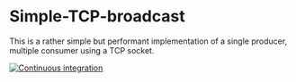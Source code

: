 # Simple-TCP-broadcast

This is a rather simple but performant implementation of a single producer, multiple consumer using a TCP socket.

[![Continuous integration](https://github.com/scristobal/tcp-broadcast/actions/workflows/cargo.yml/badge.svg)](https://github.com/scristobal/tcp-broadcast/actions/workflows/cargo.yml)
